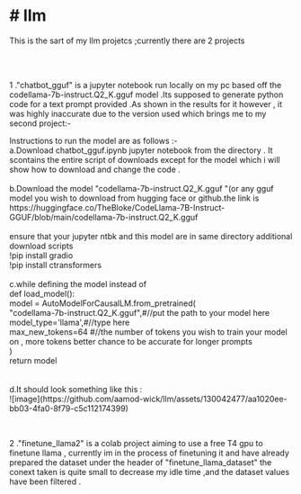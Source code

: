 <html>
  <head><h1># llm</h1></head>
<body>
<p>This is the sart of my llm projetcs ;currently there are 2 projects</p>

<br><br>
<p>1 ."chatbot_gguf" is a jupyter notebook run locally on my pc based off the codellama-7b-instruct.Q2_K.gguf model .Its supposed to generate python code for a text prompt provided .As shown in the results for it however , it was highly inaccurate due to the version used which brings me to my second project:-</p>
<p>Instructions to run the model are as follows :-
<br>
a.Download chatbot_gguf.ipynb jupyter notebook from the directory . It scontains the entire script of downloads except for the model which i will show how to download and change the code .
<br><br>
b.Download the model "codellama-7b-instruct.Q2_K.gguf "(or any gguf model you wish to download from hugging face or github.the link is https://huggingface.co/TheBloke/CodeLlama-7B-Instruct-GGUF/blob/main/codellama-7b-instruct.Q2_K.gguf<br><br>
  ensure that your jupyter ntbk and this model are in same directory 
  additional download scripts <br>
  !pip install gradio<br>
!pip install ctransformers
<br><br>
c.while defining the model instead of<br>
  def load_model():<br>
    model = AutoModelForCausalLM.from_pretrained(<br>
        "codellama-7b-instruct.Q2_K.gguf",#//put the path to your model here<br> 
        model_type='llama',#//type here<br>
        max_new_tokens=64 #//the number of tokens you wish to train your model on , more tokens better chance to be accurate for longer prompts<br>
    )<br>
    return model<br>
  <br><br>
d.It should look something like this : <br>
  ![image](https://github.com/aamod-wick/llm/assets/130042477/aa1020ee-bb03-4fa0-8f79-c5c112174399)

</p>
<br>

<p>2 ."finetune_llama2" is a colab project aiming to use a free T4 gpu to finetune llama , currently im in the process of finetuning it and have already prepared the dataset under the header of "finetune_llama_dataset" the conext taken is quite small to decrease my idle time ,and the dataset values have been filtered .</p>
</body>
</html>
